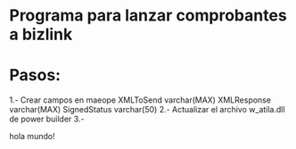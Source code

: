 # Programa para lanzar comprobantes a bizlink
# Pasos:
1.- Crear campos en maeope
    XMLToSend       varchar(MAX)
    XMLResponse     varchar(MAX)
    SignedStatus    varchar(50)
 2.- Actualizar el archivo w_atila.dll de power builder
 3.- 

 hola mundo!